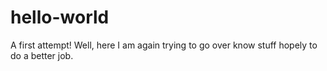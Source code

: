 # hello-world
A first attempt!
Well, here I am again trying to go over know stuff hopely to do a better job.
